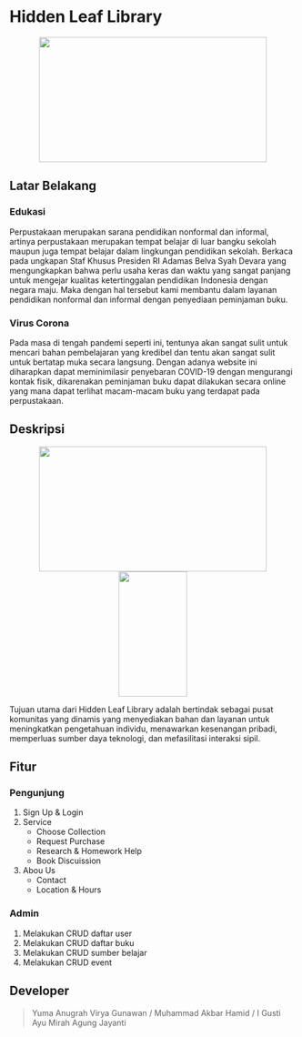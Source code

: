# Hidden Leaf Library

<p align="center">
<img src="https://user-images.githubusercontent.com/72149133/178512260-7330118d-f5c8-47a8-aa40-0a9357ab2db7.jpg" width="400" height="220">
</p>

## Latar Belakang
### Edukasi
Perpustakaan merupakan sarana pendidikan nonformal dan informal, artinya perpustakaan merupakan tempat belajar di luar bangku sekolah maupun juga tempat belajar dalam lingkungan pendidikan sekolah. Berkaca pada ungkapan Staf Khusus Presiden RI Adamas Belva Syah Devara yang mengungkapkan bahwa perlu usaha keras dan waktu yang sangat panjang untuk mengejar kualitas ketertinggalan pendidikan Indonesia dengan negara maju. Maka dengan hal tersebut kami membantu dalam layanan pendidikan nonformal dan informal dengan penyediaan peminjaman buku.
### Virus Corona
Pada masa di tengah pandemi seperti ini, tentunya akan sangat sulit untuk mencari bahan pembelajaran yang kredibel dan tentu akan sangat sulit untuk bertatap muka secara langsung. Dengan adanya website ini diharapkan dapat meminimilasir penyebaran COVID-19 dengan mengurangi kontak fisik, dikarenakan peminjaman buku dapat dilakukan secara online yang mana dapat terlihat macam-macam buku yang terdapat pada perpustakaan.

## Deskripsi
<p align="center">
<img src="https://user-images.githubusercontent.com/72149133/178512792-0763dc13-ec05-4cae-bd0c-4fa1d74c38a8.png" width="400" height="220">
<img src="https://user-images.githubusercontent.com/72149133/178512816-70cf034a-9f3c-4f5c-b319-9a9162b43cbe.png" width="120" height="220">
</p>
Tujuan utama dari Hidden Leaf Library adalah bertindak sebagai pusat komunitas yang dinamis yang menyediakan bahan dan layanan untuk meningkatkan pengetahuan individu, menawarkan kesenangan pribadi, memperluas sumber daya teknologi, dan mefasilitasi interaksi sipil.

## Fitur
### Pengunjung
1. Sign Up & Login
2. Service
   - Choose Collection
   - Request Purchase
   - Research & Homework Help
   - Book Discuission
3. Abou Us
   - Contact
   - Location & Hours
### Admin
1. Melakukan CRUD daftar user
2. Melakukan CRUD daftar buku
3. Melakukan CRUD sumber belajar
4. Melakukan CRUD event

## Developer
> Yuma Anugrah Virya Gunawan / Muhammad Akbar Hamid / I Gusti Ayu Mirah Agung Jayanti
